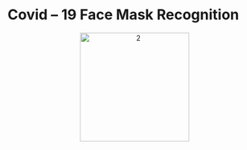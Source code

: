 # Covid – 19 Face Mask Recognition

<p align=center>
  <img width="217" alt="2" src="https://github.com/jnsgbmn/Facemask-detection-Software/assets/102467227/b9e1d266-e539-4f22-b4c5-a70a833be7f0">
</p>
